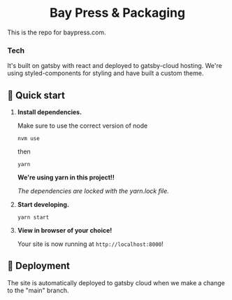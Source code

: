 <h1 align="center">
  Bay Press & Packaging
</h1>

This is the repo for baypress.com.

### Tech ###

It's built on gatsby with react and deployed to gatsby-cloud hosting. We're using styled-components for styling and have built a custom theme.

## 🚀 Quick start

1.  **Install dependencies.**

    Make sure to use the correct version of node
    ```shell
    nvm use
    ```
    then
    ```shell
    yarn
    ```
    **We're using yarn in this project!!**

    *The dependencies are locked with the yarn.lock file.*

1.  **Start developing.**

    ```shell
    yarn start
    ```

1.  **View in browser of your choice!**

    Your site is now running at `http://localhost:8000`!

## 🛫 Deployment

The site is automatically deployed to gatsby cloud when we make a change to the "main" branch.